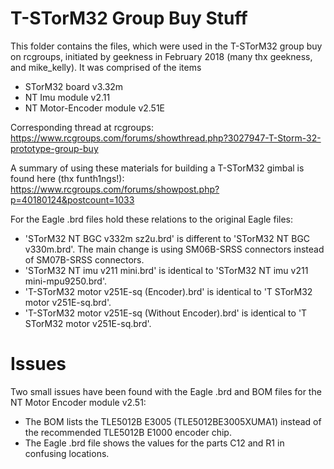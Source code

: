 T-STorM32 Group Buy Stuff
===========

This folder contains the files, which were used in the T-STorM32 group buy on rcgroups, initiated by geekness in February 2018 (many thx geekness, and mike_kelly). It was comprised of the items

- STorM32 board v3.32m
- NT Imu module v2.11
- NT Motor-Encoder module v2.51E

Corresponding thread at rcgroups: https://www.rcgroups.com/forums/showthread.php?3027947-T-Storm-32-prototype-group-buy

A summary of using these materials for building a T-STorM32 gimbal is found here (thx funth1ngs!): https://www.rcgroups.com/forums/showpost.php?p=40180124&postcount=1033

For the Eagle .brd files hold these relations to the original Eagle files:
* 'STorM32 NT BGC v332m sz2u.brd' is different to 'STorM32 NT BGC v330m.brd'. The main change is using SM06B-SRSS connectors instead of SM07B-SRSS connectors.
* 'STorM32 NT imu v211 mini.brd' is identical to 'STorM32 NT imu v211 mini-mpu9250.brd'.
* 'T-STorM32 motor v251E-sq (Encoder).brd' is identical to 'T STorM32 motor v251E-sq.brd'.
* 'T-STorM32 motor v251E-sq (Without Encoder).brd' is identical to 'T STorM32 motor v251E-sq.brd'.

Issues
===========

Two small issues have been found with the Eagle .brd and BOM files for the NT Motor Encoder module v2.51:
* The BOM lists the TLE5012B E3005 (TLE5012BE3005XUMA1) instead of the recommended TLE5012B E1000 encoder chip.
* The Eagle .brd file shows the values for the parts C12 and R1 in confusing locations.


